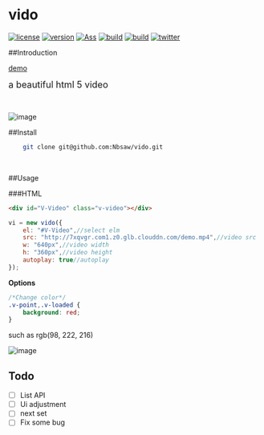 # vido

[![license](https://img.shields.io/badge/license-MIT-blue.svg)](https://github.com/Nbsaw/vido/blob/master/LICENSE)      [![version](https://img.shields.io/badge/version-0.1-blue.svg)](https://github.com/Nbsaw/vido)    [![Ass](https://img.shields.io/badge/Transaction%20type-Ass-brightgreen.svg)](https://github.com/Nbsaw/vido)           [![build](https://img.shields.io/jenkins/s/https/jenkins.qa.ubuntu.com/precise-desktop-amd64_default.svg?maxAge=2592000)](https://github.com/Nbsaw/vido)     [![build](https://img.shields.io/badge/dependency-VUE.js-brightgreen.svg)](http://vuejs.org/)      [![twitter](https://img.shields.io/twitter/url/http/shields.io.svg?style=social&maxAge=2592000)](https://twitter.com/nbsaw)

##Introduction

[demo](https://nbsaw.github.io/vido/)

<font size=4>a beautiful html 5 video</font>

<br />

![image](http://7xqvgr.com1.z0.glb.clouddn.com/C8%29AG@%5BHY7ZAD~YAJG%281360.png)


##Install

```bash
    git clone git@github.com:Nbsaw/vido.git
```
<br />

##Usage

###HTML

```html
<div id="V-Video" class="v-video"></div>
```


```javascript
vi = new vido({
    el: "#V-Video",//select elm
    src: "http://7xqvgr.com1.z0.glb.clouddn.com/demo.mp4",//video src
    w: "640px",//video width
    h: "360px",//video height
    autoplay: true//autoplay
});
```

**Options**


```css
/*Change color*/
.v-point,.v-loaded {
    background: red;
}
```

such as rgb(98, 222, 216)


![image](http://7xqvgr.com1.z0.glb.clouddn.com/UC%7BOS52NK35VHZNJ4OG@74R.png)

## Todo

- [ ] List API
- [ ] Ui adjustment
- [ ] next set
- [ ] Fix some bug

